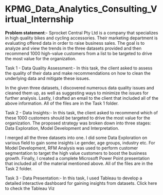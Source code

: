 # KPMG_Data_Analytics_Consulting_Virtual_Internship

<b>Problem statement</b>:-
Sprocket Central Pty Ltd is a company that specializes in high quality bikes and cycling accessories. Their marketing department is evaluating offered data in order to raise business sales. The goal is to analyze and view the trends in the three datasets provided and then recommend 1000 high-value customers from a list to be targeted to drive the most value for the organization.

Task 1 - Data Quality Assessment:-
In this task, the client asked to assess the quality of their data and make recommendations on how to clean the underlying data and mitigate these issues.

In the given three datasets, I discovered numerous data quality issues and cleaned them up, as well as suggesting ways to minimize the issues for further analysis. Lastly, I drafted an email to the client that included all of the above information. All of the files are in the Task 1 folder.

Task 2 - Data Insights:-
In this task, the client asked to recommend which of these 1000 customers should be targeted to drive the most value for the organization. The proposed strategy was broken down into three stages: Data Exploration, Model Development and Interpretation.

I merged all the three datasets into one. I did some Data Exploration on various field to gain some insights i.e gender, age groups, industry etc. For Model Development, RFM Analysis was used to perform customer segmentation to target the high value customers to boost the business growth. Finally, I created a complete Microsoft Power Point presentation that included all of the material mentioned above. All of the files are in the Task 2 folder.

Task 3 - Data Presentation:-
In this task, I used Tableau to develop a detailed interactive dashboard for gaining insights from datasets. Click here to check the Tableau Viz
